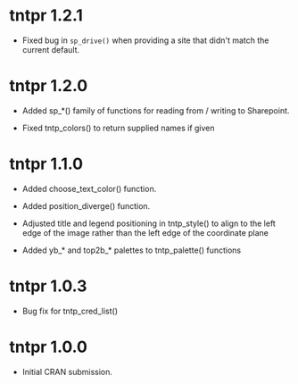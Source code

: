 # tntpr 1.2.1

* Fixed bug in `sp_drive()` when providing a site that didn't match the current
  default.

# tntpr 1.2.0

* Added sp_*() family of functions for reading from / writing to Sharepoint.

* Fixed tntp_colors() to return supplied names if given

# tntpr 1.1.0

* Added choose_text_color() function.

* Added position_diverge() function.

* Adjusted title and legend positioning in tntp_style() to align to the left
  edge of the image rather than the left edge of the coordinate plane
  
* Added yb_* and top2b_* palettes to tntp_palette() functions

# tntpr 1.0.3

* Bug fix for tntp_cred_list()

# tntpr 1.0.0

* Initial CRAN submission.
